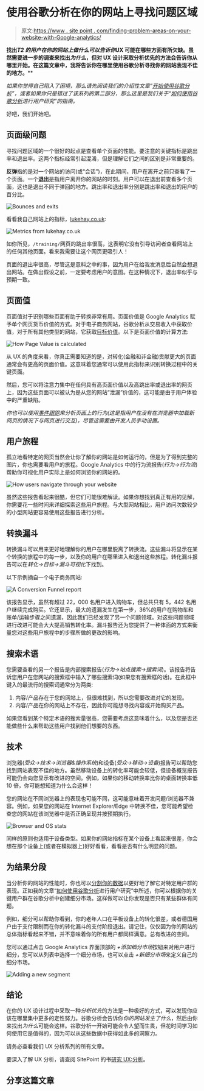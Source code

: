 # 使用谷歌分析在你的网站上寻找问题区域

> 原文:[https://www . site point . com/finding-problem-areas-on-your-website-with-Google-analytics/](https://www.sitepoint.com/finding-problem-areas-on-your-website-with-google-analytics/)

**找出*T2 的用户在你的网站上做什么可以告诉你*UX 可能在哪些方面有所欠缺。虽然需要进一步的调查来找出*为什么*，但对 UX 设计采取分析优先的方法会告诉你从哪里开始。在这篇文章中，我将告诉你在哪里使用谷歌分析寻找你的网站表现不佳的地方。****

*如果你觉得自己陷入了困境，那么请先阅读我们的介绍性文章“[开始使用谷歌分析](https://www.sitepoint.com/google-analytics-basics-and-pitfalls/)”，或者如果你只是错过了该系列的第二部分，那么这里是我们关于“[如何使用谷歌分析](https://www.sitepoint.com/google-analytics-how-to-perform-user-research/)进行用户研究”的指南。*

好吧，我们开始吧。

## 页面级问题

寻找问题区域的一个很好的起点是查看单个页面的性能。要注意的关键指标是跳出率和退出率。这两个指标经常引起混淆，但是理解它们之间的区别是非常重要的。

**反弹**指的是对一个网站的访问(或“会话”)，在此期间，用户在离开之前只查看了一个页面。一个**退出**是指用户离开你的网站的时刻。用户可以在退出前查看多个页面，这也是退出不同于弹回的地方。跳出率和退出率分别是跳出率和退出的用户的百分比。

![Bounces and exits](../Images/28bc3d4ae014d0ef6d333d584a628472.png)

看看我自己网站上的指标，[lukehay.co.uk](http://www.lukehay.co.uk/):

![Metrics from lukehay.co.uk](../Images/7056e47806b21fe0adad0cc87a966c19.png)

如你所见，`/training/`网页的跳出率很高，这表明它没有引导访问者查看网站上的任何其他页面。看来我需要让这个网页更吸引人！

页面的退出率很高，尽管这是意料之中的事，因为用户在给我发消息后自然会想退出网站。在做出假设之前，一定要考虑用户的意图。在这种情况下，退出率似乎与预期一致。

## 页面值

页面值对于识别哪些页面有助于转换非常有用。页面价值是 Google Analytics 赋予单个网页货币价值的方式。对于电子商务网站，谷歌分析从交易收入中获取价值，对于所有其他类型的网站，它获取[目标价值](http://www.seerinteractive.com/blog/how-to-calculate-goal-values/)。以下是页面价值的计算方法:

![How Page Value is calculated](../Images/8bbce128d67b15d51be50c27c1269034.png)

从 UX 的角度来看，你真正需要知道的是，对转化(金融和非金融)贡献更大的页面通常会有更高的页面价值。这意味着您通常可以使用此指标来识别转换过程中的关键页面。

然后，您可以将注意力集中在任何具有高页面价值以及高跳出率或退出率的网页上，因为这些页面可以被认为是从您的网站“泄漏”价值的，这可能是由于用户体验中的严重缺陷。

*你也可以使用[事件跟踪](https://www.sitepoint.com/google-analytics-track-javascript-ajax-events/)来分析页面上的行为(这是指用户在没有在浏览器中加载新网页的情况下与网页进行交互)，尽管这需要由开发人员手动设置。*

## 用户旅程

孤立地看特定的网页当然会让你了解你的网站是如何运行的，但是为了得到完整的图片，你也需要看用户的旅程。Google Analytics 中的行为流报告(*行为→行为流*)帮助你可视化用户实际上是如何浏览你的网站的。

![How users navigate through your website](../Images/4ef418d5e42bffcda6cb8e6a6f5b073a.png)

虽然这些报告看起来很酷，但它们可能很难解读。如果你想找到真正有用的见解，你需要花一些时间来详细探索这些用户旅程。与大型网站相比，用户访问次数较少的小型网站更容易使用这些报告进行分析。

## 转换漏斗

转换漏斗可以用来更好地理解你的用户在哪里脱离了转换流。这些漏斗将显示在某个转换的旅程中的每一步，以及你的用户在哪里进入和退出这些旅程。转化漏斗报告可以在*转化→目标→漏斗可视化*下找到。

以下示例摘自一个电子商务网站:

![A Conversion Funnel report](../Images/4b8934d96b6c4d34eaa6ba40e9f4fc0e.png)

该报告显示，虽然有超过 22，000 名用户进入购物车，但总共只有 5，442 名用户继续完成购买。它还显示，最大的遗漏发生在第一步，36%的用户在购物车和账单/运输步骤之间遗漏，因此我们已经发现了另一个问题领域。对这些问题领域进行改进可能会大大提高销售转化率。漏斗报告还为您提供了一种体面的方式来衡量您对这些用户旅程中的步骤所做的更改的影响。

## 搜索术语

您需要查看的另一个报告是内部搜索报告(*行为→站点搜索→搜索词*)。该报告将告诉您用户在您网站的搜索框中输入了哪些搜索词(如果您有搜索框的话)。在此框中键入的最流行的搜索词通常分为两类:

1.  内容/产品存在于您的网站上，但很难找到，所以您需要改进对它的发现。
2.  内容/产品在你的网站上不存在，因此你可能想寻找内容或开始购买产品。

如果您看到某个特定术语的搜索量很高，您需要考虑这意味着什么，以及您是否还能做些什么来帮助这些用户找到他们想要的东西。

## 技术

浏览器(*受众→技术→浏览器&操作系统*)和设备(*受众→移动→设备*)报告可以帮助您找到网站表现不佳的地方。虽然移动设备上的转化率可能会较低，但设备概览报告可能仍会向您显示有改进的空间。例如，如果你的移动转换率比你的桌面转换率低 10 倍，你可能想知道为什么会这样！

您的网站在不同浏览器上的表现也可能不同，这可能意味着开发问题/浏览器不兼容。例如，如果您的网站在 Internet Explorer/Edge 中转换不佳，您可能希望检查您的网站在该浏览器中是否正确呈现并按预期执行。

![Browser and OS stats](../Images/feeb57e640ad04409824cef0b76d8e64.png)

同样的原则也适用于设备类型。如果你的网站指标在某个设备上看起来很差，你会想在那个设备上(或者在模拟器上)好好看看，看看是否有什么明显的问题。

## 为结果分段

当分析你的网站的性能时，你也可以[分割你的数据](https://www.smartinsights.com/google-analytics/google-analytics-segmentation/segmenting-google-analytics/)以更好地了解它对特定用户群的表现。正如我的文章“[如何使用谷歌分析](https://www.sitepoint.com/google-analytics-how-to-perform-user-research/)进行用户研究”中所述，你可以根据你的关键用户群在谷歌分析中创建细分市场。这样做可以让你发现是否只有某些群体有问题。

例如，细分可以帮助你看到，你的老年人口在平板设备上的转化很差，或者德国用户由于支付限制而在你的转化漏斗的支付阶段退出。请记住，仅仅因为你的网站的总体指标看起来不错，并不意味着你的所有用户都同样满意。总有改进的空间。

您可以通过点击 Google Analytics 界面顶部的 *+添加细分市场*按钮来对用户进行细分，您可以从列表中选择一个细分市场，也可以点击 *+新细分市场*来定义自己的细分市场。

![Adding a new segment](../Images/1eda701892a1c182fc8bd9e99f3fd57d.png)

## 结论

在你的 UX 设计过程中采取一种*分析优先*的方法是一种极好的方式，可以发现你应该在哪里集中更多的定性努力。谷歌分析会告诉你*你的网站发生了什么*，然后由你来找出*为什么*可能会这样。谷歌分析一开始可能会令人望而生畏，但花时间学习如何使用它是值得的，因为可以从这些数据中获得如此多的洞察力。

请务必查看我们 UX 分析系列的所有文章。

要深入了解 UX 分析，请查阅 SitePoint 的书[研究 UX:分析](https://www.sitepoint.com/premium/books/researching-ux-analytics)。

## 分享这篇文章